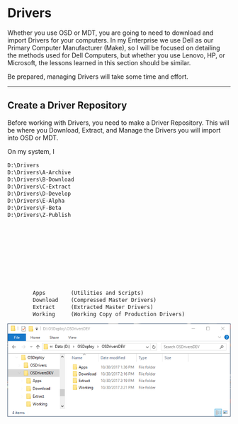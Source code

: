# Drivers

Whether you use OSD or MDT, you are going to need to download and import Drivers for your computers.  In my Enterprise we use Dell as our Primary Computer Manufacturer \(Make\), so I will be focused on detailing the methods used for Dell Computers, but whether you use Lenovo, HP, or Microsoft, the lessons learned in this section should be similar.

Be prepared, managing Drivers will take some time and effort.

---

## Create a Driver Repository

Before working with Drivers, you need to make a Driver Repository.  This will be where you Download, Extract, and Manage the Drivers you will import into OSD or MDT.

On my system, I 

```
D:\Drivers
D:\Drivers\A-Archive
D:\Drivers\B-Download
D:\Drivers\C-Extract
D:\Drivers\D-Develop
D:\Drivers\E-Alpha
D:\Drivers\F-Beta
D:\Drivers\Z-Publish






        
        
        
        
        Apps        (Utilities and Scripts)
        Download    (Compressed Master Drivers)
        Extract     (Extracted Master Drivers)
        Working     (Working Copy of Production Drivers)
```

![](/assets/2017-10-30_13-44-19.png)

